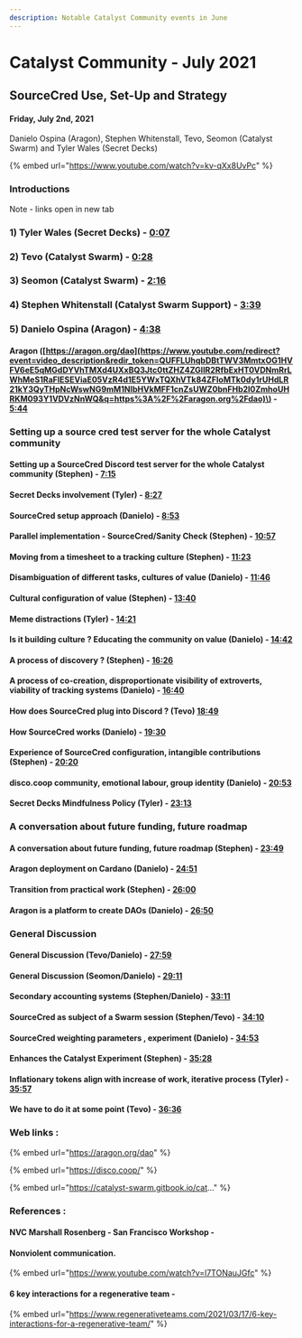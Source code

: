 ```yaml
---
description: Notable Catalyst Community events in June
---
```


# Catalyst Community - July 2021

## SourceCred Use, Set-Up and Strategy

#### Friday, July 2nd, 2021

Danielo Ospina \(Aragon\), Stephen Whitenstall, Tevo, Seomon \(Catalyst Swarm\) and Tyler Wales \(Secret Decks\)

{% embed url="https://www.youtube.com/watch?v=kv-qXx8UvPc" %}

###  Introductions

Note - links open in new tab

### 1\) Tyler Wales \(Secret Decks\) - [0:07](https://www.youtube.com/watch?v=kv-qXx8UvPc&t=7s)

### 2\) Tevo \(Catalyst Swarm\) - [0:28](https://www.youtube.com/watch?v=kv-qXx8UvPc&t=28s) 

### 3\) Seomon \(Catalyst Swarm\) - [2:16](https://www.youtube.com/watch?v=kv-qXx8UvPc&t=136s) 

### 4\) Stephen Whitenstall \(Catalyst Swarm Support\) - [3:39](https://www.youtube.com/watch?v=kv-qXx8UvPc&t=219s) 

### 5\) Danielo Ospina \(Aragon\) - [4:38](https://www.youtube.com/watch?v=kv-qXx8UvPc&t=278s) 

#### Aragon \([https://aragon.org/dao](https://www.youtube.com/redirect?event=video_description&redir_token=QUFFLUhqbDBtTWV3MmtxOG1HVFV6eE5qMGdDYVhTMXd4UXxBQ3Jtc0ttZHZ4ZGlIR2RfbExHT0VDNmRrLWhMeS1RaFlESEViaE05VzR4d1E5YWxTQXhVTk84ZFloMTk0dy1rUHdLR21kY3QyTHpNcWswNG9mM1NIbHVkMFF1cnZsUWZ0bnFHb2l0ZmhoUHRKM093Y1VDVzNnWQ&q=https%3A%2F%2Faragon.org%2Fdao)\) - [5:44](https://www.youtube.com/watch?v=kv-qXx8UvPc&t=344s) 

### Setting up a source cred test server for the whole Catalyst community

#### Setting up a SourceCred Discord test server for the whole Catalyst community \(Stephen\) - [7:15](https://www.youtube.com/watch?v=kv-qXx8UvPc&t=435s) 

#### Secret Decks involvement \(Tyler\) - [8:27](https://www.youtube.com/watch?v=kv-qXx8UvPc&t=507s) 

#### SourceCred setup approach \(Danielo\) - [8:53](https://www.youtube.com/watch?v=kv-qXx8UvPc&t=533s) 

#### Parallel implementation - SourceCred/Sanity Check \(Stephen\) - [10:57](https://www.youtube.com/watch?v=kv-qXx8UvPc&t=657s) 

#### Moving from a timesheet to a tracking culture \(Stephen\) - [11:23](https://www.youtube.com/watch?v=kv-qXx8UvPc&t=683s) 

#### Disambiguation of different tasks, cultures of value \(Danielo\) - [11:46](https://www.youtube.com/watch?v=kv-qXx8UvPc&t=706s) 

#### Cultural configuration of value \(Stephen\) - [13:40](https://www.youtube.com/watch?v=kv-qXx8UvPc&t=820s) 

#### Meme distractions \(Tyler\) - [14:21](https://www.youtube.com/watch?v=kv-qXx8UvPc&t=861s) 

#### Is it building culture ? Educating the community on value \(Danielo\) - [14:42](https://www.youtube.com/watch?v=kv-qXx8UvPc&t=882s) 

#### A process of discovery ? \(Stephen\) - [16:26](https://www.youtube.com/watch?v=kv-qXx8UvPc&t=986s) 

#### A process of co-creation, disproportionate visibility of extroverts, viability of tracking systems \(Danielo\) - [16:40](https://www.youtube.com/watch?v=kv-qXx8UvPc&t=1000s) 

#### How does SourceCred plug into Discord ? \(Tevo\) [18:49](https://www.youtube.com/watch?v=kv-qXx8UvPc&t=1129s) 

#### How SourceCred works \(Danielo\) - [19:30](https://www.youtube.com/watch?v=kv-qXx8UvPc&t=1170s) 

#### Experience of SourceCred configuration, intangible contributions \(Stephen\) - [20:20](https://www.youtube.com/watch?v=kv-qXx8UvPc&t=1220s) 

#### disco.coop community, emotional labour, group identity \(Danielo\) - [20:53](https://www.youtube.com/watch?v=kv-qXx8UvPc&t=1253s) 

#### Secret Decks Mindfulness Policy \(Tyler\) - [23:13](https://www.youtube.com/watch?v=kv-qXx8UvPc&t=1393s) 

### A conversation about future funding, future roadmap 

#### A conversation about future funding, future roadmap \(Stephen\) - [23:49](https://www.youtube.com/watch?v=kv-qXx8UvPc&t=1429s) 

#### Aragon deployment on Cardano \(Danielo\) - [24:51](https://www.youtube.com/watch?v=kv-qXx8UvPc&t=1491s) 

#### Transition from practical work \(Stephen\) - [26:00](https://www.youtube.com/watch?v=kv-qXx8UvPc&t=1560s) 

#### Aragon is a platform to create DAOs \(Danielo\) - [26:50](https://www.youtube.com/watch?v=kv-qXx8UvPc&t=1610s) 

### General Discussion

#### General Discussion \(Tevo/Danielo\) - [27:59](https://www.youtube.com/watch?v=kv-qXx8UvPc&t=1679s) 

#### General Discussion \(Seomon/Danielo\) - [29:11](https://www.youtube.com/watch?v=kv-qXx8UvPc&t=1751s) 

#### Secondary accounting systems \(Stephen/Danielo\) - [33:11](https://www.youtube.com/watch?v=kv-qXx8UvPc&t=1991s) 

#### SourceCred as subject of a Swarm session \(Stephen/Tevo\) - [34:10](https://www.youtube.com/watch?v=kv-qXx8UvPc&t=2050s) 

#### SourceCred weighting parameters , experiment \(Danielo\) - [34:53](https://www.youtube.com/watch?v=kv-qXx8UvPc&t=2093s) 

#### Enhances the Catalyst Experiment \(Stephen\) - [35:28](https://www.youtube.com/watch?v=kv-qXx8UvPc&t=2128s) 

#### Inflationary tokens align with increase of work, iterative process \(Tyler\) - [35:57](https://www.youtube.com/watch?v=kv-qXx8UvPc&t=2157s) 

#### We have to do it at some point \(Tevo\) - [36:36](https://www.youtube.com/watch?v=kv-qXx8UvPc&t=2196s) 

### Web links :

{% embed url="https://aragon.org/dao" %}

{% embed url="https://disco.coop/" %}

{% embed url="https://catalyst-swarm.gitbook.io/cat..." %}

### References : 

#### NVC Marshall Rosenberg - San Francisco Workshop -

#### Nonviolent communication.

{% embed url="https://www.youtube.com/watch?v=l7TONauJGfc" %}

#### 6 key interactions for a regenerative team - 

{% embed url="https://www.regenerativeteams.com/2021/03/17/6-key-interactions-for-a-regenerative-team/" %}



